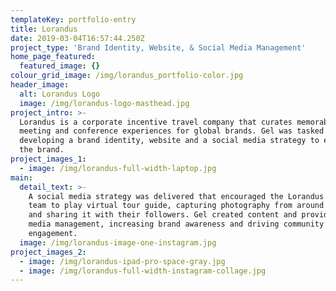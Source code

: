 ```yaml
---
templateKey: portfolio-entry
title: Lorandus
date: 2019-03-04T16:57:44.250Z
project_type: 'Brand Identity, Website, & Social Media Management'
home_page_featured:
  featured_image: {}
colour_grid_image: /img/lorandus_portfolio-color.jpg
header_image:
  alt: Lorandus Logo
  image: /img/lorandus-logo-masthead.jpg
project_intro: >-
  Lorandus is a corporate incentive travel company that curates memorable
  meeting and conference experiences for global brands. Gel was tasked with
  developing a brand identity, website and a social media strategy to elevate
  the brand.
project_images_1:
  - image: /img/lorandus-full-width-laptop.jpg
main:
  detail_text: >-
    A social media strategy was delivered that encouraged the Lorandus sales
    team to play virtual tour guide, capturing photography from around the globe
    and sharing it with their followers. Gel created content and provided social
    media management, increasing brand awareness and driving community
    engagement.  
  image: /img/lorandus-image-one-instagram.jpg
project_images_2:
  - image: /img/lorandus-ipad-pro-space-gray.jpg
  - image: /img/lorandus-full-width-instagram-collage.jpg
---
```


